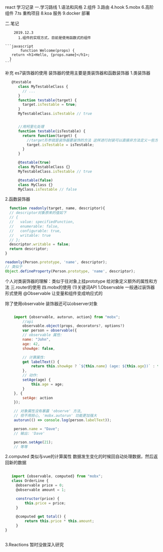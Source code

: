react 学习记录
一.学习路线 1.语法和风格 2.组件 3.路由
4.hook
5.mobx 6.高阶组件
7.ts 重构项目
8.koa 服务
9.docker 部署
  
二.笔记

        2019.12.3
          1.组件的实现方式，目前是使用函数式的组件

    ```javascript
           function Welcome(props) {
       return <h1>Hello, {props.name}</h1>;
      }
    ```


补充 es7装饰器的使用
装饰器的使用主要是类装饰器和函数装饰器
1.类装饰器
```javascript
   @testable
      class MyTestableClass {
        // ...
      }
      function testable(target) {
        target.isTestable = true;
      }
      MyTestableClass.isTestable // true


      //用柯里化处理
      function testable(isTestable) {
        return function(target) {
          //target形参就是装饰器要装饰的方法 这样进行封装可以直接非方法定义一些方法和属性
          target.isTestable = isTestable;
        }
      }

      @testable(true)
      class MyTestableClass {}
      MyTestableClass.isTestable // true

      @testable(false)
      class MyClass {}
      MyClass.isTestable // false


```
2.函数装饰器

```javascript
  function readonly(target, name, descriptor){
  // descriptor对象原来的值如下
  // {
  //   value: specifiedFunction,
  //   enumerable: false,
  //   configurable: true,
  //   writable: true
  // };
  descriptor.writable = false;
  return descriptor;
}

readonly(Person.prototype, 'name', descriptor);
// 类似于
Object.defineProperty(Person.prototype, 'name', descriptor);  
```
个人对类装饰器的理解：类似于往对象上挂prototype 给对象定义额外的属性和方法
三.router的使用
四.mobx的使用
(1)关键词API
1.Observable  一般通过装饰器形式使用 @Observable 让变量和组件变成响应式的

  除了使用observable 装饰器还可以observer对象 
    
```javascript

    import {observable, autorun, action} from "mobx";
        //api
        observable.object(props, decorators?, options?)
        var person = observable({
        // observable 属性:
        name: "John",
        age: 42,
        showAge: false,

        // 计算属性:
        get labelText() {
            return this.showAge ? `${this.name} (age: ${this.age})` : this.name;
        },
        // 动作:
        setAge(age) {
            this.age = age;
        }
    }, {
        setAge: action
    });

    // 对象属性没有暴露 'observe' 方法,
    // 但不用担心, 'mobx.autorun' 功能更加强大
    autorun(() => console.log(person.labelText));

    person.name = "Dave";
    // 输出: 'Dave'

    person.setAge(21);
    // 等等
```

2.computed  类似与vue的计算属性 数据发生变化的时候回自动处理数据，然后返回新的数据
 ```javascript
    
    import {observable, computed} from "mobx";
    class OrderLine {
      @observable price = 0;
      @observable amount = 1;

      constructor(price) {
          this.price = price;
      }
      
      @computed get total() {
          return this.price * this.amount;
      }
}
        
 ```

3.Reactions 暂时没做深入研究
